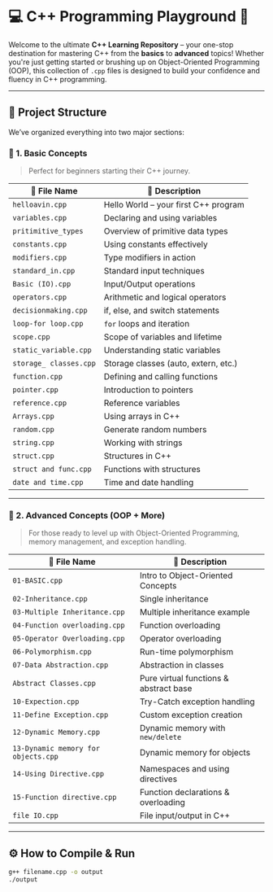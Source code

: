 # 💻 C++ Programming Playground 🚀

Welcome to the ultimate **C++ Learning Repository** – your one-stop destination for mastering C++ from the **basics** to **advanced** topics! Whether you're just getting started or brushing up on Object-Oriented Programming (OOP), this collection of `.cpp` files is designed to build your confidence and fluency in C++ programming.

---

## 📂 Project Structure

We’ve organized everything into two major sections:

### 🔰 1. Basic Concepts

> Perfect for beginners starting their C++ journey.

| 🔧 File Name               | 📘 Description                           |
|---------------------------|------------------------------------------|
| `helloavin.cpp`           | Hello World – your first C++ program     |
| `variables.cpp`           | Declaring and using variables            |
| `pritimitive_types`       | Overview of primitive data types         |
| `constants.cpp`           | Using constants effectively              |
| `modifiers.cpp`           | Type modifiers in action                 |
| `standard_in.cpp`         | Standard input techniques                |
| `Basic (IO).cpp`          | Input/Output operations                  |
| `operators.cpp`           | Arithmetic and logical operators         |
| `decisionmaking.cpp`      | if, else, and switch statements          |
| `loop-for loop.cpp`       | `for` loops and iteration                |
| `scope.cpp`               | Scope of variables and lifetime          |
| `static_variable.cpp`     | Understanding static variables           |
| `storage_ classes.cpp`    | Storage classes (auto, extern, etc.)     |
| `function.cpp`            | Defining and calling functions           |
| `pointer.cpp`             | Introduction to pointers                 |
| `reference.cpp`           | Reference variables                      |
| `Arrays.cpp`              | Using arrays in C++                      |
| `random.cpp`              | Generate random numbers                  |
| `string.cpp`              | Working with strings                     |
| `struct.cpp`              | Structures in C++                        |
| `struct and func.cpp`     | Functions with structures                |
| `date and time.cpp`       | Time and date handling                   |

---

### 🧠 2. Advanced Concepts (OOP + More)

> For those ready to level up with Object-Oriented Programming, memory management, and exception handling.

| 🔧 File Name                       | 📘 Description                          |
|------------------------------------|-----------------------------------------|
| `01-BASIC.cpp`                     | Intro to Object-Oriented Concepts       |
| `02-Inheritance.cpp`              | Single inheritance                      |
| `03-Multiple Inheritance.cpp`     | Multiple inheritance example            |
| `04-Function overloading.cpp`     | Function overloading                    |
| `05-Operator Overloading.cpp`     | Operator overloading                    |
| `06-Polymorphism.cpp`             | Run-time polymorphism                   |
| `07-Data Abstraction.cpp`         | Abstraction in classes                  |
| `Abstract Classes.cpp`            | Pure virtual functions & abstract base  |
| `10-Expection.cpp`                | Try-Catch exception handling            |
| `11-Define Exception.cpp`         | Custom exception creation               |
| `12-Dynamic Memory.cpp`           | Dynamic memory with `new/delete`        |
| `13-Dynamic memory for objects.cpp` | Dynamic memory for objects             |
| `14-Using Directive.cpp`          | Namespaces and using directives         |
| `15-Function directive.cpp`       | Function declarations & overloading     |
| `file IO.cpp`                     | File input/output in C++                |

---

## ⚙️ How to Compile & Run

```bash
g++ filename.cpp -o output
./output


